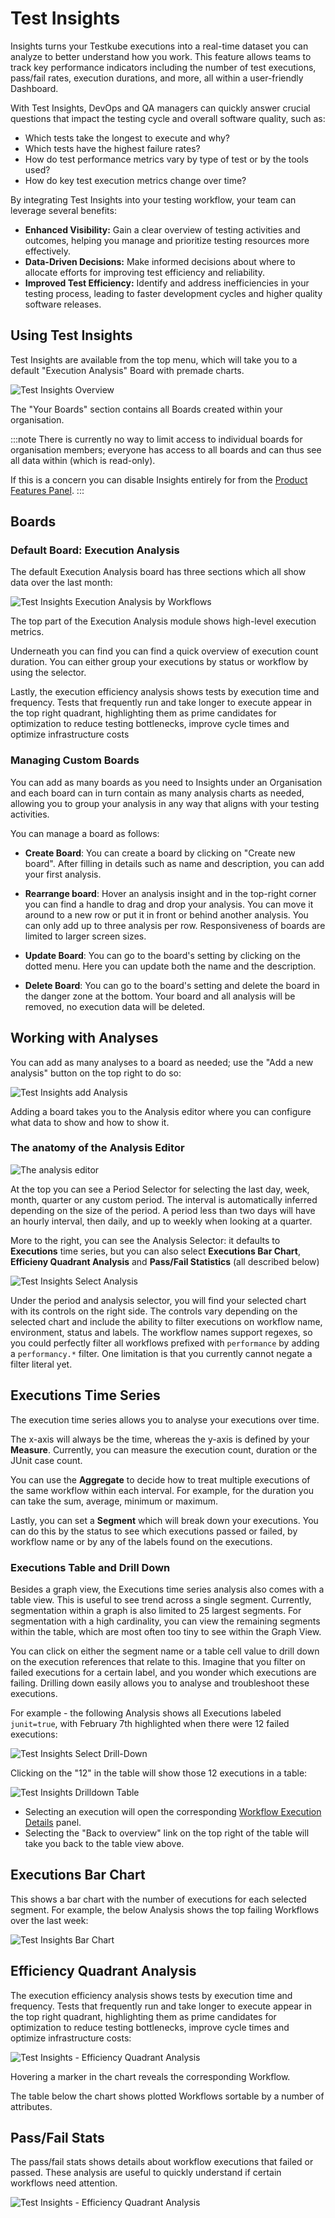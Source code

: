# Test Insights

Insights turns your Testkube executions into a real-time dataset you can analyze to better understand how you work.
This feature allows teams to track key performance indicators including the number
of test executions, pass/fail rates, execution durations, and more, all within a user-friendly Dashboard.

With Test Insights, DevOps and QA managers can quickly answer crucial questions that impact the testing
cycle and overall software quality, such as:

- Which tests take the longest to execute and why?
- Which tests have the highest failure rates?
- How do test performance metrics vary by type of test or by the tools used?
- How do key test execution metrics change over time?

By integrating Test Insights into your testing workflow, your team can leverage several benefits:

- **Enhanced Visibility:** Gain a clear overview of testing activities and outcomes, helping
  you manage and prioritize testing resources more effectively.
- **Data-Driven Decisions:** Make informed decisions about where to allocate efforts for improving
  test efficiency and reliability.
- **Improved Test Efficiency:** Identify and address inefficiencies in your testing process, leading
  to faster development cycles and higher quality software releases.

## Using Test Insights

Test Insights are available from the top menu, which will take you to a default "Execution Analysis" Board with 
premade charts.

![Test Insights Overview](images/insights-overview.png)

The "Your Boards" section contains all Boards created within your organisation. 

:::note
There is currently no way to limit access to individual boards for organisation members; everyone has access
to all boards and can thus see all data within (which is read-only). 

If this is a concern you can disable Insights entirely for from the [Product Features Panel](/testkube-pro/articles/organization-management#product-features).
:::

## Boards

### Default Board: Execution Analysis

The default Execution Analysis board has three sections which all show data over the last month:

![Test Insights Execution Analysis by Workflows](images/insights-default-board.jpg)

The top part of the Execution Analysis module shows high-level execution metrics.

Underneath you can find you can find a quick overview of execution count duration.
You can either group your executions by status or workflow by using the selector.

Lastly, the execution efficiency analysis shows tests by execution time and frequency. Tests that
frequently run and take longer to execute appear in the top right quadrant, highlighting them as prime
candidates for optimization to reduce testing bottlenecks, improve cycle times and optimize infrastructure costs

### Managing Custom Boards

You can add as many boards as you need to Insights under an Organisation and each board can in turn contain
as many analysis charts as needed, allowing you to group your analysis in any way that aligns
with your testing activities.

You can manage a board as follows:

- **Create Board**: You can create a board by clicking on "Create new board".
After filling in details such as name and description, you can add your first analysis.

- **Rearrange board**: Hover an analysis insight and in the top-right corner you can find a handle to drag and drop your analysis.
You can move it around to a new row or put it in front or behind another analysis. You can only add up to three analysis per row.
Responsiveness of boards are limited to larger screen sizes.

- **Update Board**: You can go to the board's setting by clicking on the dotted menu. Here you can update both the name and the description.

- **Delete Board**: You can go to the board's setting and delete the board in the danger zone at the bottom.
Your board and all analysis will be removed, no execution data will be deleted.

## Working with Analyses

You can add as many analyses to a board as needed; use the "Add a new analysis" button on the top right to do so:

![Test Insights add Analysis](images/insights-add-analysis.png)

Adding a board takes you to the Analysis editor where you can configure what data to show and how to show it.

### The anatomy of the Analysis Editor

![The analysis editor](images/insights-analysis-editor.jpg)

At the top you can see a Period Selector for selecting the last day, week, month, quarter or any custom period.
The interval is automatically inferred depending on the size of the period.
A period less than two days will have an hourly interval, then daily, and up to weekly when looking at a quarter.

More to the right, you can see the Analysis Selector: it defaults to **Executions** time series, but you can also 
select **Executions Bar Chart**, **Efficieny Quadrant Analysis** and **Pass/Fail Statistics** (all described below)

![Test Insights Select Analysis](images/insights-select-analysis.png)

Under the period and analysis selector, you will find your selected chart with its controls on the right side.
The controls vary depending on the selected chart and include the ability to filter executions on workflow name, environment, status and labels.
The workflow names support regexes, so you could perfectly filter all workflows prefixed with `performance` by adding a `performancy.*` filter.
One limitation is that you currently cannot negate a filter literal yet.

## Executions Time Series

The execution time series allows you to analyse your executions over time.

The x-axis will always be the time, whereas the y-axis is defined by your **Measure**. Currently, you can measure the execution count, duration or the JUnit case count.

You can use the **Aggregate** to decide how to treat multiple executions of the same workflow within each interval. For example, for the duration you can take the sum, average, minimum or maximum.

Lastly, you can set a **Segment** which will break down your executions.
You can do this by the status to see which executions passed or failed,
by workflow name or by any of the labels found on the executions.

### Executions Table and Drill Down

Besides a graph view, the Executions time series analysis also comes with a table view.
This is useful to see trend across a single segment.
Currently, segmentation within a graph is also limited to 25 largest segments.
For segmentation with a high cardinality, you can view the remaining segments within the table, which are 
most often too tiny to see within the Graph View.

You can click on either the segment name or a table cell value to drill down on the execution references that relate to this.
Imagine that you filter on failed executions for a certain label, and you wonder which executions are failing.
Drilling down easily allows you to analyse and troubleshoot these executions.

For example - the following Analysis shows all Executions labeled `junit=true`, with February 7th highlighted when there 
were 12 failed executions:

![Test Insights Select Drill-Down](images/insights-select-drilldown.png)

Clicking on the "12" in the table will show those 12 executions in a table:

![Test Insights Drilldown Table](images/insights-drilldown-table.png)

- Selecting an execution will open the corresponding [Workflow Execution Details](/articles/testkube-dashboard-execution-details) panel.
- Selecting the "Back to overview" link on the top right of the table will take you back to the table view above.

## Executions Bar Chart

This shows a bar chart with the number of executions for each selected segment. For example, the below Analysis
shows the top failing Workflows over the last week:

![Test Insights Bar Chart](images/insights-executions-bar-chart.png)

## Efficiency Quadrant Analysis

The execution efficiency analysis shows tests by execution time and frequency. Tests that
frequently run and take longer to execute appear in the top right quadrant, highlighting them as prime
candidates for optimization to reduce testing bottlenecks, improve cycle times and optimize infrastructure costs:

![Test Insights - Efficiency Quadrant Analysis](images/test-insights-quadrant-analysis.png)

Hovering a marker in the chart reveals the corresponding Workflow.

The table below the chart shows plotted Workflows sortable by a number of attributes.

## Pass/Fail Stats

The pass/fail stats shows details about workflow executions that failed or passed.
These analysis are useful to quickly understand if certain workflows need attention.

![Test Insights - Efficiency Quadrant Analysis](images/insights-pass-fail.jpg)

